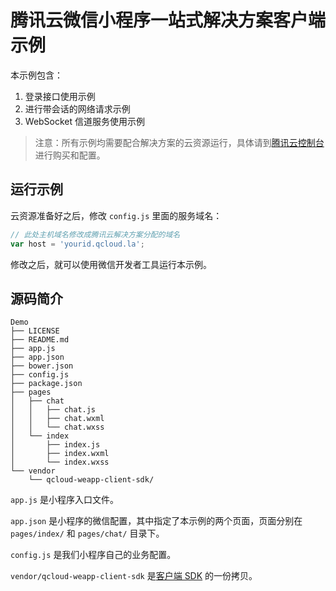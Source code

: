 腾讯云微信小程序一站式解决方案客户端示例
=====================================

本示例包含：

1. 登录接口使用示例
2. 进行带会话的网络请求示例
3. WebSocket 信道服务使用示例

> 注意：所有示例均需要配合解决方案的云资源运行，具体请到[腾讯云控制台](https://console.qcloud.com/la)进行购买和配置。

## 运行示例

云资源准备好之后，修改 `config.js` 里面的服务域名：

```js
// 此处主机域名修改成腾讯云解决方案分配的域名
var host = 'yourid.qcloud.la';
```

修改之后，就可以使用微信开发者工具运行本示例。

## 源码简介

```tree
Demo
├── LICENSE
├── README.md
├── app.js
├── app.json
├── bower.json
├── config.js
├── package.json
├── pages
│   ├── chat
│   │   ├── chat.js
│   │   ├── chat.wxml
│   │   └── chat.wxss
│   └── index
│       ├── index.js
│       ├── index.wxml
│       └── index.wxss
└── vendor
    └── qcloud-weapp-client-sdk/
```

`app.js` 是小程序入口文件。

`app.json` 是小程序的微信配置，其中指定了本示例的两个页面，页面分别在 `pages/index/` 和 `pages/chat/` 目录下。

`config.js` 是我们小程序自己的业务配置。

`vendor/qcloud-weapp-client-sdk` 是[客户端 SDK](https://github.com/tencentyun/weapp-client-sdk) 的一份拷贝。